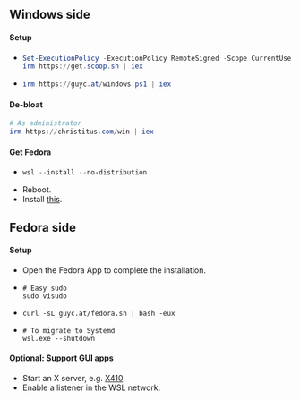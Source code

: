 ## Windows side

#### Setup

- ```powershell
  Set-ExecutionPolicy -ExecutionPolicy RemoteSigned -Scope CurrentUser
  irm https://get.scoop.sh | iex
  ```

- ```powershell
  irm https://guyc.at/windows.ps1 | iex
  ```

#### De-bloat

```powershell
# As administrator
irm https://christitus.com/win | iex
```

#### Get Fedora

- ```powershell
  wsl --install --no-distribution
  ```
- Reboot.
- Install [this](https://apps.microsoft.com/detail/9npcp8drchsn).

## Fedora side

#### Setup

- Open the Fedora App to complete the installation.
- ```shell
  # Easy sudo
  sudo visudo
  ```
- ```shell
  curl -sL guyc.at/fedora.sh | bash -eux
  ```
- ```shell
  # To migrate to Systemd
  wsl.exe --shutdown
  ```

#### Optional: Support GUI apps

- Start an X server, e.g. [X410](https://x410.dev/download/).
- Enable a listener in the WSL network.
